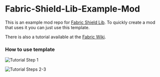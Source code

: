 # Fabric-Shield-Lib-Example-Mod
This is an example mod repo for [Fabric Shield Lib](https://github.com/CrimsonDawn45/Fabric-Shield-Lib).
To quickly create a mod that uses it you can just use this template.

There is also a tutorial available at the [Fabric Wiki](https://fabricmc.net/wiki/tutorial:shield).

### How to use template
![Tutorial Step 1](https://i.imgur.com/dWYon3x.png)


![Tutorial Steps 2-3](https://i.imgur.com/BD7nd10.png)
